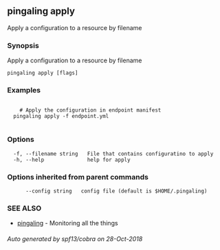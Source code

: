 ## pingaling apply

Apply a configuration to a resource by filename

### Synopsis

Apply a configuration to a resource by filename

```
pingaling apply [flags]
```

### Examples

```

	# Apply the configuration in endpoint manifest
  pingaling apply -f endpoint.yml
	
```

### Options

```
  -f, --filename string   File that contains configuratino to apply
  -h, --help              help for apply
```

### Options inherited from parent commands

```
      --config string   config file (default is $HOME/.pingaling)
```

### SEE ALSO

* [pingaling](pingaling.md)	 - Monitoring all the things

###### Auto generated by spf13/cobra on 28-Oct-2018
